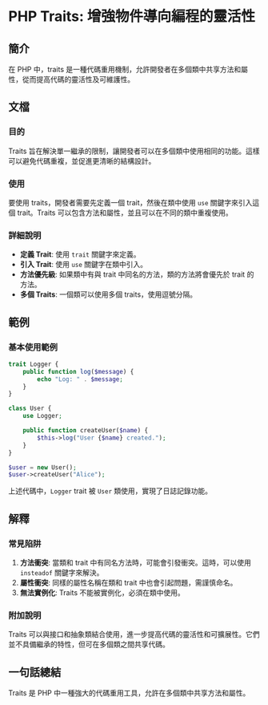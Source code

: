 <!--
Meta Description: # PHP Traits: 增強物件導向編程的靈活性 ## 簡介 在 PHP 中，traits 是一種代碼重用機制，允許開發者在多個類中共享方法和屬性，從而提高代碼的靈活性及可維護性。 ## 文檔 ### 目的 Traits 旨在解決單一繼承的限制，讓開發者可以在多個類中使用相同的功能。這樣可以避免...
Meta Keywords: trait, traits, user, php, use
-->

# PHP Traits: 增強物件導向編程的靈活性

## 簡介
在 PHP 中，traits 是一種代碼重用機制，允許開發者在多個類中共享方法和屬性，從而提高代碼的靈活性及可維護性。

## 文檔
### 目的
Traits 旨在解決單一繼承的限制，讓開發者可以在多個類中使用相同的功能。這樣可以避免代碼重複，並促進更清晰的結構設計。

### 使用
要使用 traits，開發者需要先定義一個 trait，然後在類中使用 `use` 關鍵字來引入這個 trait。Traits 可以包含方法和屬性，並且可以在不同的類中重複使用。

### 詳細說明
- **定義 Trait**: 使用 `trait` 關鍵字來定義。
- **引入 Trait**: 使用 `use` 關鍵字在類中引入。
- **方法優先級**: 如果類中有與 trait 中同名的方法，類的方法將會優先於 trait 的方法。
- **多個 Traits**: 一個類可以使用多個 traits，使用逗號分隔。

## 範例
### 基本使用範例
```php
trait Logger {
    public function log($message) {
        echo "Log: " . $message;
    }
}

class User {
    use Logger;

    public function createUser($name) {
        $this->log("User {$name} created.");
    }
}

$user = new User();
$user->createUser("Alice");
```
上述代碼中，`Logger` trait 被 `User` 類使用，實現了日誌記錄功能。

## 解釋
### 常見陷阱
1. **方法衝突**: 當類和 trait 中有同名方法時，可能會引發衝突。這時，可以使用 `insteadof` 關鍵字來解決。
2. **屬性衝突**: 同樣的屬性名稱在類和 trait 中也會引起問題，需謹慎命名。
3. **無法實例化**: Traits 不能被實例化，必須在類中使用。

### 附加說明
Traits 可以與接口和抽象類結合使用，進一步提高代碼的靈活性和可擴展性。它們並不具備繼承的特性，但可在多個類之間共享代碼。

## 一句話總結
Traits 是 PHP 中一種強大的代碼重用工具，允許在多個類中共享方法和屬性。